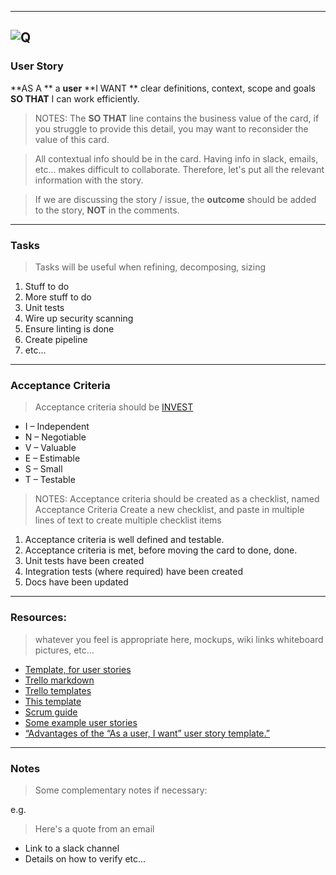 
---

![Q](https://assets-global.website-files.com/607d19d60e3c5bda54c5cda2/60863cc0c315c84b7b7973fc_logo-flatblue.svg)
---

### User Story

**AS A ** a **user**
**I WANT ** clear definitions, context, scope and goals  
**SO THAT** I can work efficiently.

> NOTES: The **SO THAT** line contains the business value of the card, if you struggle to provide this detail, you may want to reconsider the value of this card.

>All contextual info should be in the card. Having info in slack, emails, etc... makes difficult to collaborate. Therefore, let's put all the relevant information with the story.

>If we are discussing the story / issue, the **outcome** should be added to the story, **NOT** in the comments.


---


### Tasks

> Tasks will be useful when refining, decomposing, sizing

1. Stuff to do
1. More stuff to do
1. Unit tests
1. Wire up security scanning
1. Ensure linting is done
1. Create pipeline
1. etc...


---


### Acceptance Criteria
> Acceptance criteria should be [INVEST](https://xp123.com/articles/invest-in-good-stories-and-smart-tasks/)

+ I – Independent
+ N – Negotiable
+ V – Valuable
+ E – Estimable
+ S – Small
+ T – Testable

> NOTES: Acceptance criteria should be created as a checklist, named Acceptance Criteria
> Create a new checklist, and paste in multiple lines of text to create multiple checklist items

1. Acceptance criteria is well defined and testable.
1. Acceptance criteria is met, before moving the card to done, done.
1. Unit tests have been created
1. Integration tests (where required) have been created
1. Docs have been updated

---

### Resources:

> whatever you feel  is appropriate here, mockups, wiki links
> whiteboard pictures, etc...

* [Template, for user stories](./trello-agile-desc-template.md)
* [Trello markdown][1]
* [Trello templates][2]
* [This template][3]
* [Scrum guide][4]
* [Some example user stories][5]
* [“Advantages of the “As a user, I want” user story template.”][6]


[1]: https://help.trello.com/article/821-using-markdown-in-trello
[2]: https://help.trello.com/article/800-creating-templates-for-cards-lists-and-boards
[3]: https://github.com/micklove/micklove.github.io/blob/master/trello/trello-agile-desc-template.md
[4]: http://scrumguides.org/scrum-guide.html
[5]: https://github.com/AlphaFounders/style-guide/blob/master/agile-user-story.md
[6]: http://www.mountaingoatsoftware.com/blog/advantages-of-the-as-a-user-i-want-user-story-template

---

### Notes

>Some complementary notes if necessary:

e.g.

> Here's a quote from an email

+ Link to a slack channel
+ Details on how to verify etc...

